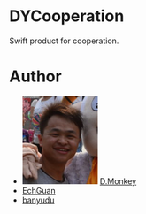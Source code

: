 # DYCooperation
Swift product for cooperation.
# Author
* ![](etc/dmonkey.png) <a href="https://github.com/maqinjun">D.Monkey</a>
* <a href="https://github.com/echguan">EchGuan</a>
* [banyudu](https://github.com/banyudu")
